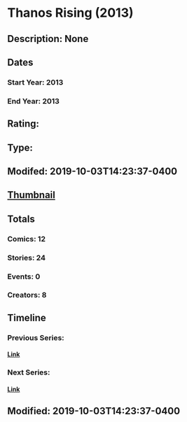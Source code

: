 # Thanos Rising (2013)
## Description: None
## Dates
### Start Year: 2013
### End Year: 2013
## Rating: 
## Type: 
## Modifed: 2019-10-03T14:23:37-0400
## [Thumbnail](http://i.annihil.us/u/prod/marvel/i/mg/c/90/51c9dbe24f54f.jpg)
## Totals
### Comics: 12
### Stories: 24
### Events: 0
### Creators: 8
## Timeline
### Previous Series: 
#### [Link]()
### Next Series: 
#### [Link]()
## Modified: 2019-10-03T14:23:37-0400